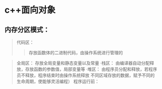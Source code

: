 #  c++面向对象 

## 内存分区模式：
>代码区：
>>存放函数体的二进制代码，由操作系统进行管理的

>全局区：
存放全局变量和静态变量以及常量
·栈区：
由编译器自动分配释放，存放函数的参数值，局部变量等
·堆区：
由程序员分配和释放，若程序员不释放，程序结束时由操作系统释放
不同区域存放的数据，赋予不同的生命周期，使能够灵活编程）
程序运行前：